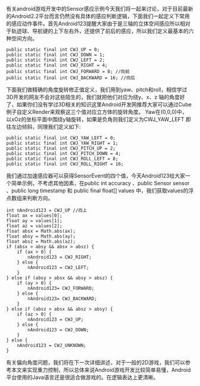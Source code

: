 有关android游戏开发中的Sensor感应示例今天我们将一起来讨论，对于目前最新的Android2.2平台而言仍然没有具体的感应判断逻辑，下面我们一起定义下常用的感应动作事件。首先Android123提醒大家由于是三轴的立体空间感应所以相对于轨迹球、导航键的上下左右外，还提供了前后的感应，所以我们定义最基本的六种空间方向。
```  
public static final int CWJ_UP = 0;
public static final int CWJ_DOWN = 1;
public static final int CWJ_LEFT = 2;
public static final int CWJ_RIGHT = 4;
public static final int CWJ_FORWARD = 8; //向前
public static final int CWJ_BACKWARD = 16; //向后
```
下面我们做精确的角度旋转修正值定义，我们用到yaw、pitch和roll，相信学过3D开发的网友不会对这些陌生的，我们就把他们对应为绕y、x、z 轴的角度好了，如果你们没有学过3D相关的知识这里Android开发网推荐大家可以通过Cube例子自定义Render来观察这三个值对应立方体的旋转角度。
Yaw在(0,0,0)中， 以xOz的坐标平面中围绕y轴旋转，如果是负角则我们定义为CWJ_YAW_LEFT 即往左边倾斜，同理我们定义如下: 
```  
public static final int CWJ_YAW_LEFT = 0;
public static final int CWJ_YAW_RIGHT = 1;
public static final int CWJ_PITCH_UP = 2;
public static final int CWJ_PITCH_DOWN = 4;
public static final int CWJ_ROLL_LEFT = 8;
public static final int CWJ_ROLL_RIGHT = 16;
```
我们通过加速感应器可以获得SensorEvent的四个值，今天Android123给大家一个简单示例，不考虑其他因素，在public int accuracy 、public Sensor sensor 、public long timestamp  和  public final float[] values 中，我们获取values的浮点数组来判断方向。 
```  
int nAndroid123 = CWJ_UP //向上
float ax = values[0];
float ay = values[1];
float az = values[2];
float absx = Math.abs(ax);
float absy = Math.abs(ay);
float absz = Math.abs(az);
if (absx > absy && absx > absz) {
	if (ax > 0) {
		nAndroid123 = CWJ_RIGHT;
	} else {
		nAndroid123 = CWJ_LEFT;
	}
} else if (absy > absx && absy > absz) {
	if (ay > 0) {
		nAndroid123= CWJ_FORWARD;
	} else {
		nAndroid123= CWJ_BACKWARD;
	}
} else if (absz > absx && absz > absy) {
	if (az > 0) {
		nAndroid123 = CWJ_UP;
	} else {
		nAndroid123 = CWJ_DOWN;
	}
} else {
	nAndroid123 = CWJ_UNKNOWN;
}
```
有关偏向角度问题，我们将在下一次详细讲述，对于一般的2D游戏，我们可以参考本文来实现重力控制，所以总体来说Android游戏开发比较简单易懂，Android平台使用的Java语言还是很适合做游戏的。在逻辑表达上更清晰。